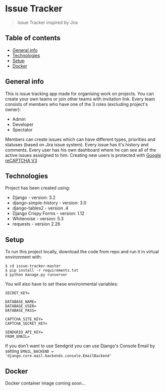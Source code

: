 # Issue Tracker
> Issue Tracker inspired by Jira

## Table of contents
* [General info](#general-info)
* [Technologies](#technologies)
* [Setup](#setup)
* [Docker](#docker)

## General info
This is issue tracking app made for organising work on projects.
You can create your own teams or join other teams with invitation link.
Every team consists of members who have one of the 3 roles (excluding project's owner):
* Admin
* Developer
* Spectator

Members can create issues which can have different types, priorities and statuses (based on Jira issue system).
Every issue has it's history and comments.
Every user has his own dashboard where he can see all of the active issues asssigned to him.
Creating new users is protected with [Google reCAPTCHA V3](https://developers.google.com/recaptcha/docs/v3)

## Technologies
Project has been created using:
* Django - version: 3.2
* django-simple-history - version: 3.0
* django-tables2 - version .4
* Django Crispy Forms - version: 1.12
* Whitenoise - version: 5.3
* requests - version 2.26
	
## Setup
To run this project locally, download the code from repo and run it in virtual environment with:

```
$ cd issue-tracker-master
$ pip install -r requirements.txt
$ python manage.py runserver
```
You will also have to set these environmental variables:
```
SECRET_KEY=

DATABASE_NAME=
DATABASE_USER=
DATABASE_PASS=

CAPTCHA_SITE_KEY=
CAPTCHA_SECRET_KEY=

SENDGRID_API_KEY=
FROM_EMAIL=
```

If you don't want to use Sendgrid you can use Django's Console Email by setting
`EMAIL_BACKEND = 'django.core.mail.backends.console.EmailBackend'`

## Docker
Docker container image coming soon...